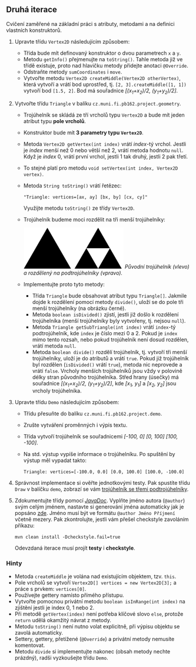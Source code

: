 ## Druhá iterace

Cvičení zaměřené na základní práci s atributy, metodami a na definici vlastních konstruktorů.

1.  Upravte třídu `Vertex2D` následujícím způsobem:
    *   Třída bude mít definovaný konstruktor o dvou parametrech `x` a `y`.
    *   Metodu `getInfo()` přejmenujte na `toString()`.
        Tahle metoda již ve třídě existuje, proto nad hlavičku metody přidejte anotaci `@Override`.
    *   Odstraňte metody `sumCoordinates` i `move`.
    *   Vytvořte metodu `Vertex2D createMiddle(Vertex2D otherVertex)`, která vytvoří a vrátí bod uprostřed,
        tj. `[2, 3].createMiddle([1, 1])` vytvoří bod `[1.5, 2]`.
        Bod má souřadnice _[(x<sub>1</sub>+x<sub>2</sub>)/2, (y<sub>1</sub>+y<sub>2</sub>)/2]_.
2.  Vytvořte třídu `Triangle` v balíku `cz.muni.fi.pb162.project.geometry`.
    *   Trojúhelník se skládá ze tří vrcholů typu `Vertex2D` a bude mít jeden atribut typu **pole vrcholů**.
    *   Konstruktor bude mít **3 parametry typu `Vertex2D`**.
    *   Metoda `Vertex2D getVertex(int index)` vrátí _index_-tý vrchol.
        Jestli je _index_ menší než 0 nebo větší než 2, vrátí metoda hodnotu `null`.
        Když je _index_ 0, vrátí první vrchol, jestli 1 tak druhý, jestli 2 pak třetí.
    *   To stejné platí pro metodu `void setVertex(int index, Vertex2D vertex)`.
    *   Metoda `String toString()` vrátí řetězec:

        ~~~~
        "Triangle: vertices=[ax, ay] [bx, by] [cx, cy]"
        ~~~~
        Využijte metodu `toString()` ze třídy `Vertex2D`.
    * Trojúhelník budeme moci rozdělit na tři menší trojúhelníky:

        ![rozdělený trojúhelník](images/02a.png)
        *Původní trojúhelník (vlevo) a rozdělený na podtrojúhelníky (vpravo).*
    *   Implementujte proto tyto metody:
           *   Třída `Triangle` bude obsahovat atribut typu `Triangle[]`.
               Jakmile dojde k rozdělení pomocí metody `divide()`, uloží se do pole tři menší trojúhelníky
               (na obrázku černé).
           *   Metoda `boolean isDivided()` zjistí, jestli již došlo k rozdělení trojúhelníka
               (menší trojúhelníky byly vytvořeny, tj. nejsou `null`).
           *   Metoda `Triangle getSubTriangle(int index)` vrátí `index`-tý podtrojúhelník, kde `index` je číslo mezi
               0 a 2.
               Pokud je `index` mimo tento rozsah, nebo pokud trojúhelník není dosud rozdělen, vrátí metoda `null`.
           *   Metoda `boolean divide()` rozdělí trojúhelník, tj. vytvoří tři menší trojúhelníky, uloží je do atributů
               a vrátí `true`.
               Pokud již trojúhelník byl rozdělen (`isDivided()` vrátí `true`), metoda nic neprovede a vrátí `false`.
               Vrcholy menších trojúhelníků jsou vždy v polovině délky stran původního trojúhelníka.
               Střed hrany (úsečky) má souřadnice _[(x<sub>1</sub>+x<sub>2</sub>)/2, (y<sub>1</sub>+y<sub>2</sub>)/2]_,
               kde _[x<sub>1</sub>, y<sub>1</sub>]_ a _[x<sub>2</sub>, y<sub>2</sub>]_ jsou vrcholy trojúhelníka.

3.  Upravte třídu `Demo` následujícím způsobem:
    *   Třídu přesuňte do balíku `cz.muni.fi.pb162.project.demo`.
    *   Zrušte vytváření proměnných i výpis textu.
    *   Třída vytvoří trojúhelník se souřadnicemi _[-100, 0] [0, 100] [100, -100]_.
    *   Na std. výstup vypíše informace o trojúhelníku. Po spuštění by výstup měl vypadat takto:

        ~~~~
        Triangle: vertices=[-100.0, 0.0] [0.0, 100.0] [100.0, -100.0]
        ~~~~
5.  Správnost implementace si ověřte jednotkovými testy.
    Pak spustíte třídu `Draw` v balíčku `demo`, zobrazí se vám [trojúhelník se třemi
    podtrojúhelníky](https://gitlab.fi.muni.cz/pb162/pb162-course-info/wikis/draw-images).

6.  Zdokumentujte třídy pomocí [_JavaDoc_](https://en.wikipedia.org/wiki/Javadoc).
    Vyplňte jméno autora (`@author`) svým celým jménem, nastavte si generování jména automaticky jak je popsáno
    [zde](https://gitlab.fi.muni.cz/pb162/pb162-course-info/wikis/working-with-ide).
    Jméno musí být ve formátu `@author Jméno Příjmení` včetně mezery.
    Pak zkontrolujte, jestli vám přešel checkstyle zavoláním příkazu:

        mvn clean install -Dcheckstyle.fail=true

    Odevzdaná iterace musí projít **testy** i **checkstyle**.

### Hinty

- Metoda `createMiddle` je volána nad existujícím objektem, tzv. `this`.
- Pole vrcholů se vytvoří `Vertex2D[] vertices = new Vertex2D[3];` a práce s prvkem: `vertices[0]`.
- Používejte gettery namísto přímého přístupu.
- Vytvořte pomocnou privátní metodu `boolean isInRange(int index)` na zjištění jestli je index 0, 1 nebo 2.
- Při metodě `getVertex(index)` není potřeba klíčové slovo `else`, protože `return` udělá okamžitý návrat z metody.
- Metodu `toString()` není nutno volat explicitně, při výpisu objektu se zavolá automaticky.
- Settery, gettery, přetížené (`@Override`) a privátní metody nemusíte komentovat.
- Metodu `divide` si implementujte nakonec (obsah metody nechte prázdný), radši vyzkoušejte třídu `Demo`.
